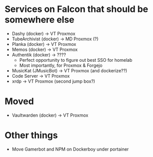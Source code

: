 # Services on Falcon that should be somewhere else
* Dashy (docker) -> VT Proxmox
* TubeArchivist (docker) -> MD Proxmox (?)
* Planka (docker) -> VT Proxmox
* Memos (docker) -> VT Proxmox
* Authentik (docker) -> ????
  * Perfect opportunity to figure out best SSO for homelab
  * Most importantly, for Proxmox & Forgejo
* MusicKat (JMusicBot) -> VT Proxmox (and dockerize??)
* Code Server -> VT Proxmox
* xrdp -> VT Proxmox (second jump box?)

# Moved
* Vaultwarden (docker) -> VT Proxmox

# Other things
* Move Gamerbot and NPM on Dockerboy under portainer